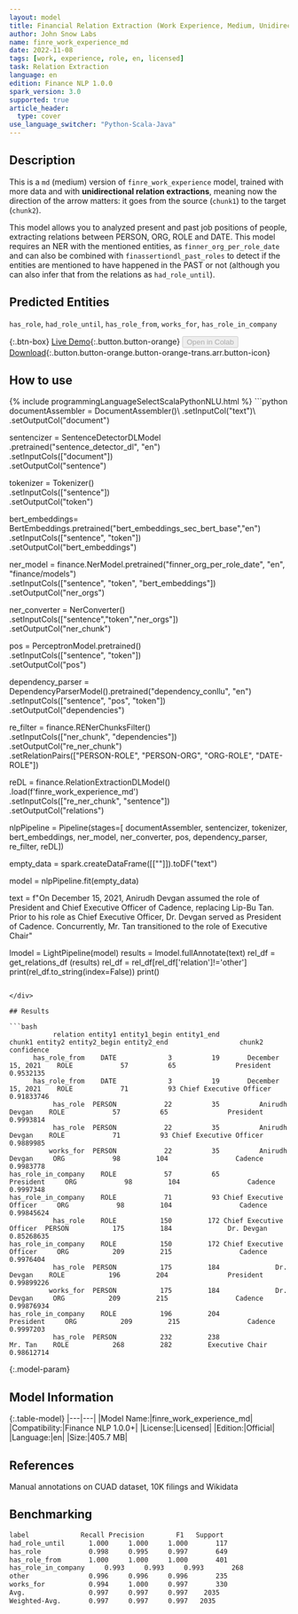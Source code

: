 ```yaml
---
layout: model
title: Financial Relation Extraction (Work Experience, Medium, Unidirectional)
author: John Snow Labs
name: finre_work_experience_md
date: 2022-11-08
tags: [work, experience, role, en, licensed]
task: Relation Extraction
language: en
edition: Finance NLP 1.0.0
spark_version: 3.0
supported: true
article_header:
  type: cover
use_language_switcher: "Python-Scala-Java"
---
```


## Description

This is a `md` (medium) version of `finre_work_experience` model, trained with more data and with **unidirectional relation extractions**, meaning now the direction of the arrow matters: it goes from the source (`chunk1`) to the target (`chunk2`).

This model allows you to analyzed present and past job positions of people, extracting relations between PERSON, ORG, ROLE and DATE. This model requires an NER with the mentioned entities, as `finner_org_per_role_date` and can also be combined with `finassertiondl_past_roles` to detect if the entities are mentioned to have happened in the PAST or not (although you can also infer that from the relations as `had_role_until`).

## Predicted Entities

`has_role`, `had_role_until`, `has_role_from`, `works_for`, `has_role_in_company`

{:.btn-box}
[Live Demo](https://demo.johnsnowlabs.com/finance/FINRE_WORK_EXPERIENCE){:.button.button-orange}
<button class="button button-orange" disabled>Open in Colab</button>
[Download](https://s3.amazonaws.com/auxdata.johnsnowlabs.com/finance/models/finre_work_experience_md_en_1.0.0_3.0_1667922980930.zip){:.button.button-orange.button-orange-trans.arr.button-icon}

## How to use



<div class="tabs-box" markdown="1">
{% include programmingLanguageSelectScalaPythonNLU.html %}
```python
documentAssembler = DocumentAssembler()\
        .setInputCol("text")\
        .setOutputCol("document")

sentencizer = SentenceDetectorDLModel\
        .pretrained("sentence_detector_dl", "en") \
        .setInputCols(["document"])\
        .setOutputCol("sentence")                     
                     
tokenizer = Tokenizer()\
        .setInputCols(["sentence"])\
        .setOutputCol("token")

bert_embeddings= BertEmbeddings.pretrained("bert_embeddings_sec_bert_base","en")\
        .setInputCols(["sentence", "token"])\
        .setOutputCol("bert_embeddings")

ner_model = finance.NerModel.pretrained("finner_org_per_role_date", "en", "finance/models")\
        .setInputCols(["sentence", "token", "bert_embeddings"])\
        .setOutputCol("ner_orgs")

ner_converter = NerConverter()\
        .setInputCols(["sentence","token","ner_orgs"])\
        .setOutputCol("ner_chunk")

pos = PerceptronModel.pretrained()\
    .setInputCols(["sentence", "token"])\
    .setOutputCol("pos")

dependency_parser = DependencyParserModel().pretrained("dependency_conllu", "en")\
    .setInputCols(["sentence", "pos", "token"])\
    .setOutputCol("dependencies")

re_filter = finance.RENerChunksFilter()\
    .setInputCols(["ner_chunk", "dependencies"])\
    .setOutputCol("re_ner_chunk")\
    .setRelationPairs(["PERSON-ROLE", "PERSON-ORG", "ORG-ROLE", "DATE-ROLE"])
                            
reDL = finance.RelationExtractionDLModel()\
    .load(f'finre_work_experience_md')\
    .setInputCols(["re_ner_chunk", "sentence"])\
    .setOutputCol("relations")

nlpPipeline = Pipeline(stages=[
        documentAssembler,
        sentencizer,
        tokenizer,
        bert_embeddings,
        ner_model,
        ner_converter,
        pos,
        dependency_parser,
        re_filter,
        reDL])

empty_data = spark.createDataFrame([[""]]).toDF("text")

model = nlpPipeline.fit(empty_data)

text = f"On December 15, 2021, Anirudh Devgan assumed the role of President and Chief Executive Officer of Cadence, replacing Lip-Bu Tan. Prior to his role as Chief Executive Officer, Dr. Devgan served as President of Cadence. Concurrently, Mr. Tan transitioned to the role of Executive Chair"

lmodel = LightPipeline(model)
results = lmodel.fullAnnotate(text)
rel_df = get_relations_df (results)
rel_df = rel_df[rel_df['relation']!='other']
print(rel_df.to_string(index=False))
print()
```

</div>

## Results

```bash
           relation entity1 entity1_begin entity1_end                  chunk1 entity2 entity2_begin entity2_end                  chunk2 confidence
      has_role_from    DATE             3          19       December 15, 2021    ROLE            57          65               President  0.9532135
      has_role_from    DATE             3          19       December 15, 2021    ROLE            71          93 Chief Executive Officer 0.91833746
           has_role  PERSON            22          35          Anirudh Devgan    ROLE            57          65               President  0.9993814
           has_role  PERSON            22          35          Anirudh Devgan    ROLE            71          93 Chief Executive Officer  0.9889985
          works_for  PERSON            22          35          Anirudh Devgan     ORG            98         104                 Cadence  0.9983778
has_role_in_company    ROLE            57          65               President     ORG            98         104                 Cadence  0.9997348
has_role_in_company    ROLE            71          93 Chief Executive Officer     ORG            98         104                 Cadence 0.99845624
           has_role    ROLE           150         172 Chief Executive Officer  PERSON           175         184              Dr. Devgan 0.85268635
has_role_in_company    ROLE           150         172 Chief Executive Officer     ORG           209         215                 Cadence  0.9976404
           has_role  PERSON           175         184              Dr. Devgan    ROLE           196         204               President 0.99899226
          works_for  PERSON           175         184              Dr. Devgan     ORG           209         215                 Cadence 0.99876934
has_role_in_company    ROLE           196         204               President     ORG           209         215                 Cadence  0.9997203
           has_role  PERSON           232         238                 Mr. Tan    ROLE           268         282         Executive Chair 0.98612714
```

{:.model-param}
## Model Information

{:.table-model}
|---|---|
|Model Name:|finre_work_experience_md|
|Compatibility:|Finance NLP 1.0.0+|
|License:|Licensed|
|Edition:|Official|
|Language:|en|
|Size:|405.7 MB|

## References

Manual annotations on CUAD dataset, 10K filings and Wikidata

## Benchmarking

```bash
label             Recall Precision        F1   Support
had_role_until      1.000     1.000     1.000       117
has_role            0.998     0.995     0.997       649
has_role_from       1.000     1.000     1.000       401
has_role_in_company     0.993     0.993     0.993       268
other               0.996     0.996     0.996       235
works_for           0.994     1.000     0.997       330
Avg.                0.997     0.997     0.997    2035
Weighted-Avg.       0.997     0.997     0.997   2035
```
